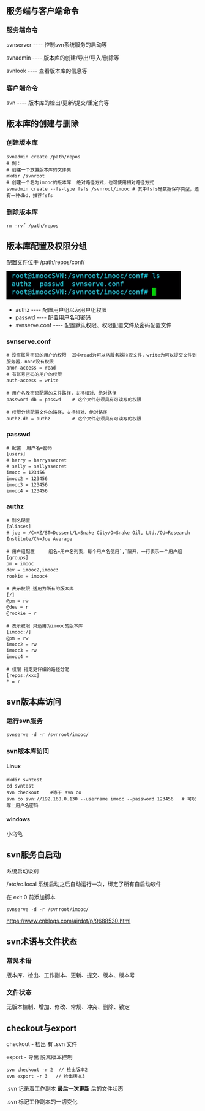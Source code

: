 ## 服务端与客户端命令

### 服务端命令

svnserver  ---- 控制svn系统服务的启动等

svnadmin  ----  版本库的创建/导出/导入/删除等

svnlook   ----   查看版本库的信息等

### 客户端命令

svn  ----   版本库的检出/更新/提交/重定向等

## 版本库的创建与删除

### 创建版本库 

```shell
svnadmin create /path/repos
# 例：
# 创建一个放置版本库的文件夹
mkdir /svnroot
# 创建一个名为imooc的版本库  绝对路径方式，也可使用相对路径方式
svnadmin create --fs-type fsfs /svnroot/imooc # 其中fsfs是数据保存类型，还有一种dbd，推荐fsfs

```

### 删除版本库

```shell
rm -rvf /path/repos
```



## 版本库配置及权限分组

配置文件位于 /path/repos/conf/

![image-20191225145451714](image/image-20191225145451714.png)

- authz  ----   配置用户组以及用户组权限
- passwd  ----  配置用户名和密码
- svnserve.conf  ----  配置默认权限、权限配置文件及密码配置文件

### svnserve.conf

```shell
# 没有账号密码的用户的权限	其中read为可以从服务器拉取文件，write为可以提交文件到服务器，none没有权限
anon-access = read
# 有账号密码的用户的权限	
auth-access = write

# 用户名及密码配置的文件路径，支持相对、绝对路径
password-db = passwd	# 这个文件必须具有可读写的权限

# 权限分组配置文件的路径，支持相对、绝对路径
authz-db = authz		# 这个文件必须具有可读写的权限

```

### passwd

```shell
# 配置  用户名=密码
[users]
# harry = harryssecret
# sally = sallyssecret
imooc = 123456
imooc2 = 123456
imooc3 = 123456
imooc4 = 123456

```

### authz

```shell
# 别名配置
[aliases]
# joe = /C=XZ/ST=Dessert/L=Snake City/O=Snake Oil, Ltd./OU=Research Institute/CN=Joe Average

# 用户组配置		组名=用户名列表，每个用户名使用`,`隔开，一行表示一个用户组
[groups]
pm = imooc
dev = imooc2,imooc3
rookie = imooc4

# 表示权限 适用为所有的版本库
[/]
@pm = rw
@dev = r
@rookie = r

# 表示权限 只适用为imooc的版本库
[imooc:/]
@pm = rw
imooc2 = rw
imooc3 = rw
imooc4 = 

# 权限 指定更详细的路径分配
[repos:/xxx]
* = r

```



## svn版本库访问

### 运行svn服务

```shell
svnserve -d -r /svnroot/imooc/
```

### svn版本库访问

#### Linux

```shell
mkdir svntest
cd svntest
svn checkout	#等于 svn co
svn co svn://192.168.0.130 --username imooc --password 123456	# 可以写上用户名密码

```

#### windows

小乌龟



## svn服务自启动

系统启动级别

/etc/rc.local 	系统启动之后自动运行一次，绑定了所有自启动软件

在 exit 0 前添加脚本

```shell
svnserve -d -r /svnroot/imooc/
```

https://www.cnblogs.com/airdot/p/9688530.html

## svn术语与文件状态

### 常见术语

版本库、检出、工作副本、更新、提交、版本、版本号

### 文件状态

无版本控制、增加、修改、常规、冲突、删除、锁定



## checkout与export

checkout - 检出		有 .svn 文件

export - 导出		脱离版本控制

```
svn checkout -r 2  // 检出版本2
svn export -r 3	  // 检出版本3

```

.svn 记录着工作副本 **最后一次更新** 后的文件状态

.svn 标记工作副本的一切变化









